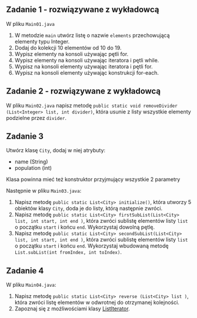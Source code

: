 ## Zadanie 1 - rozwiązywane z wykładowcą

W pliku `Main01.java`

1. W metodzie `main` utwórz listę o nazwie `elements` przechowującą elementy typu Integer.
2. Dodaj do kolekcji 10 elementów od 10 do 19.
3. Wypisz elementy na konsoli używając pętli for.
4. Wypisz elementy na konsoli używając iteratora i pętli while.
5. Wypisz na konsoli elementy używając iteratora i pętli for.
6. Wypisz na konsoli elementy używając konstrukcji for-each.



## Zadanie 2 - rozwiązywane z wykładowcą

W pliku `Main02.java` napisz metodę `public static void removeDivider (List<Integer> list, int divider)`,
która usunie z listy wszystkie elementy podzielne przez `divider`.



## Zadanie 3

Utwórz klasę `City`,  dodaj w niej atrybuty:
* name (String)
* population (int)  

Klasa powinna mieć też konstruktor przyjmujący wszystkie 2 parametry

Następnie w pliku `Main03.java`:
1. Napisz metodę `public static List<City> initialize()`, która utworzy 5 obiektów klasy `City`, doda je do listy, którą następnie zwróci.
2. Napisz metodę `public static List<City> firstSubList(List<City> list, int start, int end )`, 
która zwróci sublistę elementów listy `list` o początku `start` i końcu `end`. Wykorzystaj dowolną pętlę.
3. Napisz metodę `public static List<City> secondSubList(List<City> list, int start, int end )`, 
   która zwróci sublistę elementów listy `list` o początku `start` i końcu `end`. Wykorzystaj wbudowaną metodę `List.subList(int fromIndex, int toIndex)`.


## Zadanie 4

W pliku `Main04.java`:
1. Napisz metodę `public static List<City> reverse (List<City> list )`, która zwróci listę elementów w odwrotnej do otrzymanej kolejności.
2. Zapoznaj się z możliwościami klasy [ListIterator][list-iterator].


<!-- Links -->
[list-iterator]:https://docs.oracle.com/javase/8/docs/api/java/util/ListIterator.html
